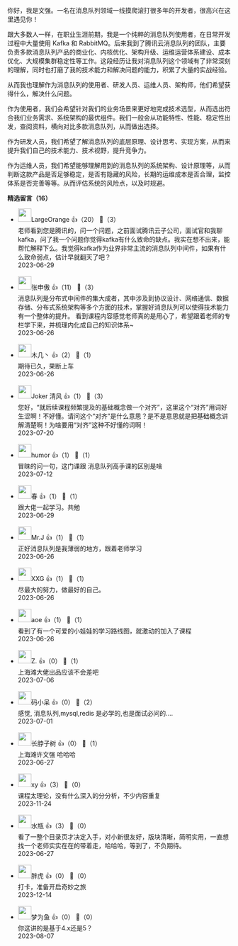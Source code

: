 你好，我是文强。一名在消息队列领域一线摸爬滚打很多年的开发者，很高兴在这里遇见你！

跟大多数人一样，在职业生涯前期，我是一个纯粹的消息队列使用者，在日常开发过程中大量使用 Kafka 和 RabbitMQ。后来我到了腾讯云消息队列的团队，主要负责多款消息队列产品的商业化、内核优化、架构升级、运维运营体系建设、成本优化、大规模集群稳定性等工作。这段经历让我对消息队列这个领域有了非常深刻的理解，同时也打磨了我的技术能力和解决问题的能力，积累了大量的实战经验。

从而我也理解作为消息队列的使用者、研发人员、运维人员、架构师，他们希望获得什么，解决什么问题。

作为使用者，我们会希望针对我们的业务场景来更好地完成技术选型，从而选出符合我们业务需求、系统架构的最优组件。我们一般会从功能特性、性能、稳定性出发，查阅资料，横向对比多款消息队列，从而做出选择。

作为研发人员，我们希望了解消息队列的底层原理、设计思考、实现方案，从而来提升我们自己的技术能力、技术视野，提升竞争力。

作为运维人员，我们希望能够理解用到的消息队列的系统架构、设计原理等，从而判断这款产品是否足够稳定，是否有隐藏的风险，长期的运维成本是否合理，监控体系是否完善等等。从而评估系统的风险点，以及时规避。
<div><strong>精选留言（16）</strong></div><ul>
<li><img src="https://static001.geekbang.org/account/avatar/00/12/b6/0f/e3550f48.jpg" width="30px"><span>LargeOrange</span> 👍（20） 💬（3）<div>老师看到您是腾讯的，问一个问题，之前面试腾讯云子公司，面试官和我聊kafka，问了我一个问题你觉得kafka有什么致命的缺点。我实在想不出来，能帮忙解释下么。我觉得kafka作为业界非常主流的消息队列中间件，如果有什么致命弱点，估计早就翻天了吧？</div>2023-06-29</li><br/><li><img src="https://static001.geekbang.org/account/avatar/00/12/0a/a4/828a431f.jpg" width="30px"><span>张申傲</span> 👍（11） 💬（3）<div>消息队列是分布式中间件的集大成者，其中涉及到协议设计、网络通信、数据存储、分布式系统架构等多个方面的技术，掌握好消息队列可以使得技术能力有一个整体的提升。
看到课程内容感觉老师真的是用心了，希望跟着老师的专栏学下来，并梳理内化成自己的知识体系~</div>2023-06-26</li><br/><li><img src="https://static001.geekbang.org/account/avatar/00/24/ee/46/7d65ae37.jpg" width="30px"><span>木几丶</span> 👍（2） 💬（1）<div>期待已久，果断上车</div>2023-06-26</li><br/><li><img src="https://static001.geekbang.org/account/avatar/00/0f/83/8e/d6fbb54b.jpg" width="30px"><span>Joker 清风</span> 👍（1） 💬（3）<div>您好，“就后续课程频繁提及的基础概念做一个对齐”，这里这个“对齐”用词好生涩啊！不好懂。请问这个“对齐”是什么意思？是不是意思就是把基础概念讲解清楚啊！为啥要用“对齐”这种不好懂的词啊！</div>2023-07-20</li><br/><li><img src="https://static001.geekbang.org/account/avatar/00/12/08/ab/caec7bca.jpg" width="30px"><span>humor</span> 👍（1） 💬（1）<div>冒昧的问一句，这门课跟 消息队列高手课的区别是啥</div>2023-07-12</li><br/><li><img src="https://static001.geekbang.org/account/avatar/00/37/e6/87/f35aaff1.jpg" width="30px"><span>春</span> 👍（1） 💬（1）<div>跟大佬一起学习。共勉</div>2023-06-29</li><br/><li><img src="https://static001.geekbang.org/account/avatar/00/13/55/e4/7061abd5.jpg" width="30px"><span>Mr.J</span> 👍（1） 💬（1）<div>正好消息队列是我薄弱的地方，跟着老师学习</div>2023-06-26</li><br/><li><img src="https://static001.geekbang.org/account/avatar/00/12/9a/a6/29ac6f6a.jpg" width="30px"><span>XXG</span> 👍（1） 💬（1）<div>尽最大的努力，做最好的自己。</div>2023-06-26</li><br/><li><img src="https://static001.geekbang.org/account/avatar/00/11/1d/de/62bfa83f.jpg" width="30px"><span>aoe</span> 👍（1） 💬（1）<div>看到了有一个可爱的小娃娃的学习路线图，就激动的加入了课程</div>2023-06-26</li><br/><li><img src="https://static001.geekbang.org/account/avatar/00/17/ef/4d/83a56dad.jpg" width="30px"><span>Z.</span> 👍（0） 💬（1）<div>上海滩大佬出品应该不会差吧</div>2023-07-06</li><br/><li><img src="https://static001.geekbang.org/account/avatar/00/1f/5e/81/82709d6e.jpg" width="30px"><span>码小呆</span> 👍（0） 💬（2）<div>感觉, 消息队列,mysql,redis 是必学的,也是面试必问的....</div>2023-07-01</li><br/><li><img src="https://static001.geekbang.org/account/avatar/00/12/0c/52/f25c3636.jpg" width="30px"><span>长脖子树</span> 👍（0） 💬（1）<div>上海滩许文强 哈哈哈</div>2023-06-27</li><br/><li><img src="https://static001.geekbang.org/account/avatar/00/1f/00/2d/abff5821.jpg" width="30px"><span>xy</span> 👍（3） 💬（0）<div>课程太理论，没有什么深入的分分析，不少内容重复</div>2023-11-24</li><br/><li><img src="https://static001.geekbang.org/account/avatar/00/37/e1/4c/ccc75989.jpg" width="30px"><span>水瓶</span> 👍（3） 💬（0）<div>看了一整个目录页才决定入手，对小新很友好，版块清晰，简明实用，一直想找一个老师实实在在的带着走，哈哈哈，等到了，不负期待。</div>2023-06-27</li><br/><li><img src="https://static001.geekbang.org/account/avatar/00/13/29/c1/f7a3888a.jpg" width="30px"><span>胖虎</span> 👍（0） 💬（0）<div>打卡，准备开启奇妙之旅</div>2023-12-14</li><br/><li><img src="https://static001.geekbang.org/account/avatar/00/38/27/fe/df2565e3.jpg" width="30px"><span>梦为鱼</span> 👍（0） 💬（0）<div>你这讲的是基于4.x还是5？
</div>2023-08-07</li><br/>
</ul>